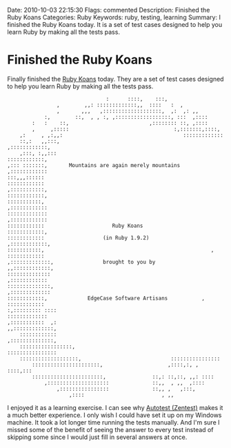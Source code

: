 Date: 2010-10-03 22:15:30
Flags: commented
Description: Finished the Ruby Koans
Categories: Ruby
Keywords: ruby, testing, learning
Summary: I finished the Ruby Koans today. It is a set of test cases designed to help you learn Ruby by making all the tests pass.

# Finished the Ruby Koans

Finally finished the [Ruby Koans](http://github.com/edgecase/ruby_koans) today. They are a set of test cases designed to help you learn Ruby by making all the tests pass.

                                    :      ::::,    :::,
                    ,        ,,: :::::::::::::,,  ::::   :  ,
                    ,       ,,,   ,:::::::::::::::::::,  ,:  ,: ,,
                :,        ::,  , , :, ,::::::::::::::::::, :::  ,::::
            :   :    ::,                          ,:::::::: ::, ,::::
            ,     ,:::::                                  :,:::::::,::::,
        ,:     , ,:,,:                                       :::::::::::::
        ::,:   ,,:::,                                           ,::::::::::::,
        ,:::, :,,:::                                               ::::::::::::,
    ,::: :::::::,       Mountains are again merely mountains     ,::::::::::::
    :::,,,::::::                                                   ::::::::::::
    ,:::::::::::,                                                    ::::::::::::,
    :::::::::::,                                                     ,::::::::::::
    :::::::::::::                                                     ,::::::::::::
    ::::::::::::                      Ruby Koans                       ::::::::::::,
    ::::::::::::                   (in Ruby 1.9.2)                    ,::::::::::::,
    :::::::::::,                                                      , ::::::::::::
    ,:::::::::::::,                brought to you by                 ,,::::::::::::,
    ::::::::::::::                                                    ,::::::::::::
    ::::::::::::::,                                                 ,:::::::::::::
    ::::::::::::,             EdgeCase Software Artisans           , ::::::::::::
    :,::::::::: ::::                                               :::::::::::::
    ,:::::::::::  ,:                                          ,,:::::::::::::,
        ::::::::::::                                           ,::::::::::::::,
        :::::::::::::::::,                                  ::::::::::::::::
        :::::::::::::::::::,                             ::::::::::::::::
            ::::::::::::::::::::::,                     ,::::,:, , ::::,:::
            :::::::::::::::::::::::,               ::,: ::,::, ,,: ::::
                ,::::::::::::::::::::              ::,,  , ,,  ,::::
                    ,::::::::::::::::              ::,, ,   ,:::,
                        ,::::                         , ,,

I enjoyed it as a learning exercise. I can see why [Autotest (Zentest)](http://rubyforge.org/projects/zentest) makes it a much better experience. I only wish I could have set it up on my Windows machine. It took a lot longer time running the tests manually. And I'm sure I missed some of the benefit of seeing the answer to every test instead of skipping some since I would just fill in several answers at once.
